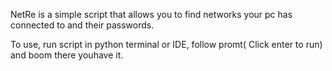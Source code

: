NetRe is a simple script that allows you to find networks your pc has connected to and their passwords.

To use, run script in python terminal or IDE, follow promt( Click enter to run) and boom there youhave it. 